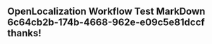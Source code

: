 <properties
ms.topic="hero-topic"
ms.test1="hero-topic"
ms.test2="test"/>

## OpenLocalization Workflow Test MarkDown 6c64cb2b-174b-4668-962e-e09c5e81dccf thanks!
<!--HONumber=Mar16_HO2-->

